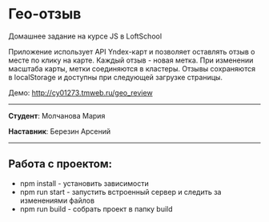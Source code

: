 # Гео-отзыв

Домашнее задание на курсе JS в LoftSchool

Приложение использует API Yndex-карт и позволяет оставлять отзыв о месте по клику на карте. Каждый отзыв - новая метка. При изменении масштаба карты, метки соединяются в кластеры. Отзывы сохраняются в localStorage и доступны при следующей загрузке страницы.

Демо: http://cy01273.tmweb.ru/geo_review

-------

**Студент**: Молчанова Мария

**Наставник**: Березин Арсений

-------

## Работа с проектом:
* npm install - установить зависимости
* npm run start - запустить встроенный сервер и следить за изменениями файлов
* npm run build - собрать проект в папку build
